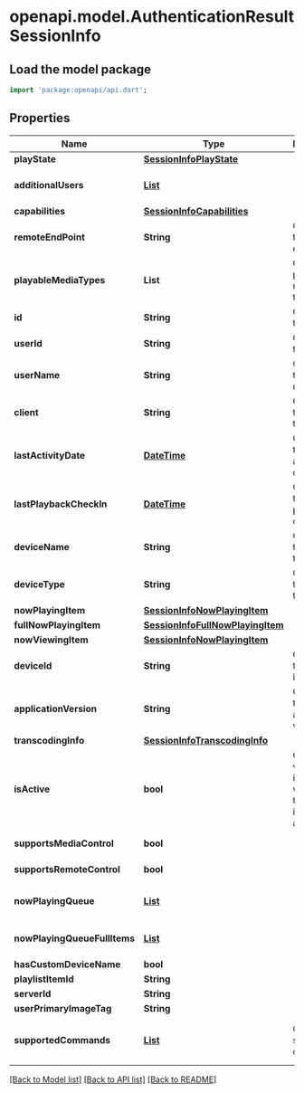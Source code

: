 # openapi.model.AuthenticationResultSessionInfo

## Load the model package
```dart
import 'package:openapi/api.dart';
```

## Properties
Name | Type | Description | Notes
------------ | ------------- | ------------- | -------------
**playState** | [**SessionInfoPlayState**](SessionInfoPlayState.md) |  | [optional] 
**additionalUsers** | [**List<SessionUserInfo>**](SessionUserInfo.md) |  | [optional] [default to const []]
**capabilities** | [**SessionInfoCapabilities**](SessionInfoCapabilities.md) |  | [optional] 
**remoteEndPoint** | **String** | Gets or sets the remote end point. | [optional] 
**playableMediaTypes** | **List<String>** | Gets the playable media types. | [optional] [readonly] [default to const []]
**id** | **String** | Gets or sets the id. | [optional] 
**userId** | **String** | Gets or sets the user id. | [optional] 
**userName** | **String** | Gets or sets the username. | [optional] 
**client** | **String** | Gets or sets the type of the client. | [optional] 
**lastActivityDate** | [**DateTime**](DateTime.md) | Gets or sets the last activity date. | [optional] 
**lastPlaybackCheckIn** | [**DateTime**](DateTime.md) | Gets or sets the last playback check in. | [optional] 
**deviceName** | **String** | Gets or sets the name of the device. | [optional] 
**deviceType** | **String** | Gets or sets the type of the device. | [optional] 
**nowPlayingItem** | [**SessionInfoNowPlayingItem**](SessionInfoNowPlayingItem.md) |  | [optional] 
**fullNowPlayingItem** | [**SessionInfoFullNowPlayingItem**](SessionInfoFullNowPlayingItem.md) |  | [optional] 
**nowViewingItem** | [**SessionInfoNowPlayingItem**](SessionInfoNowPlayingItem.md) |  | [optional] 
**deviceId** | **String** | Gets or sets the device id. | [optional] 
**applicationVersion** | **String** | Gets or sets the application version. | [optional] 
**transcodingInfo** | [**SessionInfoTranscodingInfo**](SessionInfoTranscodingInfo.md) |  | [optional] 
**isActive** | **bool** | Gets a value indicating whether this instance is active. | [optional] [readonly] 
**supportsMediaControl** | **bool** |  | [optional] [readonly] 
**supportsRemoteControl** | **bool** |  | [optional] [readonly] 
**nowPlayingQueue** | [**List<QueueItem>**](QueueItem.md) |  | [optional] [default to const []]
**nowPlayingQueueFullItems** | [**List<BaseItemDto>**](BaseItemDto.md) |  | [optional] [default to const []]
**hasCustomDeviceName** | **bool** |  | [optional] 
**playlistItemId** | **String** |  | [optional] 
**serverId** | **String** |  | [optional] 
**userPrimaryImageTag** | **String** |  | [optional] 
**supportedCommands** | [**List<GeneralCommandType>**](GeneralCommandType.md) | Gets the supported commands. | [optional] [readonly] [default to const []]

[[Back to Model list]](../README.md#documentation-for-models) [[Back to API list]](../README.md#documentation-for-api-endpoints) [[Back to README]](../README.md)


